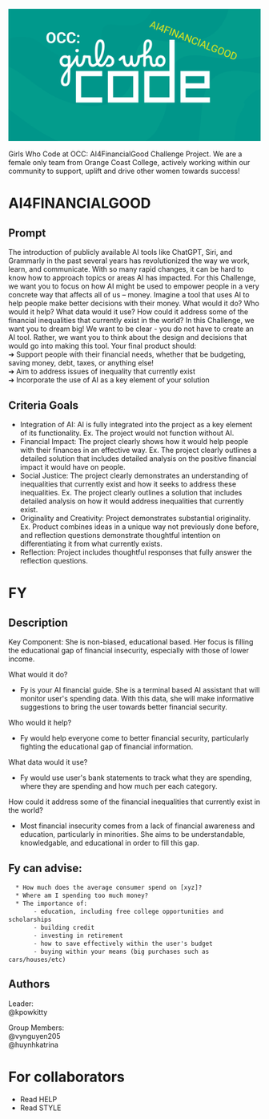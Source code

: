 ![alt text](https://github.com/kpowkitty/fy/blob/main/res/gwc-ai4financialgood-logo.png?raw=true)

Girls Who Code at OCC: AI4FinancialGood Challenge Project. We are a female only team from Orange Coast College, actively working within our community to support, uplift and drive other women towards success!

# AI4FINANCIALGOOD

## Prompt  

The introduction of publicly available AI tools like ChatGPT, Siri, and Grammarly in the past several years has revolutionized the way we work, learn, and communicate. With so many rapid changes, it can be hard to know how to approach topics or areas AI has impacted. For this Challenge, we want you to focus on how AI might be used to empower people in a very concrete way that affects all of us – money. Imagine a tool that uses AI to help people make better decisions with their money. What would it do? Who would it help? What data would it use? How could it address some of the financial inequalities that currently exist in the world? In this Challenge, we want you to dream big! We want to be clear - you do not have to create an AI tool. Rather, we want you to think about the design and decisions that would go into making this tool. Your final product should:  
➔ Support people with their financial needs, whether that be budgeting, saving
money, debt, taxes, or anything else!  
➔ Aim to address issues of inequality that currently exist  
➔ Incorporate the use of AI as a key element of your solution  

## Criteria Goals

- Integration of AI: AI is fully integrated into the project as a key element of its functionality. Ex. The project would not function without AI.
- Financial Impact: The project clearly shows how it would help people with their finances in an effective way. Ex. The project clearly outlines a detailed solution that includes detailed analysis on the positive financial impact it would have on people.
- Social Justice: The project clearly demonstrates an understanding of inequalities that currently exist and how it seeks to address these inequalities. Ex. The project clearly outlines a solution that includes detailed analysis on how it would address inequalities that currently exist.
- Originality and Creativity: Project demonstrates substantial originality. Ex. Product combines ideas in a unique way not previously done before, and reflection questions demonstrate thoughtful intention on differentiating it from what currently exists.
- Reflection: Project includes thoughtful responses that fully answer the reflection questions.

# FY

## Description

Key Component: She is non-biased, educational based. Her focus is filling the educational gap of financial insecurity, especially with those of lower income.

What would it do?  
- Fy is your AI financial guide. She is a terminal based AI assistant that will monitor user's spending data. With this data, she will make informative                   suggestions to bring the user towards better financial security.
  
Who would it help?  
- Fy would help everyone come to better financial security, particularly fighting the educational gap of financial information.  

What data would it use?   
- Fy would use user's bank statements to track what they are spending, where they are spending and how much per each category.

How could it address some of the financial inequalities that currently exist in the world?  
- Most financial insecurity comes from a lack of financial awareness and education, particularly in minorities. She aims to be understandable, knowledgable, and educational in order to fill this gap.  

## Fy can advise:  
      * How much does the average consumer spend on [xyz]?  
      * Where am I spending too much money?  
      * The importance of:  
           - education, including free college opportunities and scholarships  
           - building credit
           - investing in retirement
           - how to save effectively within the user's budget
           - buying within your means (big purchases such as cars/houses/etc)
      
  
## Authors

  Leader:  
    @kpowkitty

  Group Members:  
     @vynguyen205  
     @huynhkatrina
     
# For collaborators
* Read HELP
* Read STYLE
